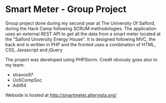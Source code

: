 # Smart Meter - Group Project

Group project done during my second year at The University Of Salford, during the Hack Camp following SCRUM methodologies. The application uses an external REST API to get all the data from a smart meter located at the "Salford University Energy House". It is designed following MVC, the back end is written in PHP and the fronted uses a combination of HTML, CSS, Javascript and jQuery

The project was developed using PHPStorm. 
Credit obviusly goes also to my team:
- stravos97
- UoSCompSoc
- Adil94

Webside is hosted at http://smartmeter.altervista.org/
